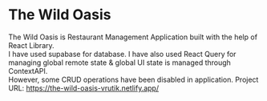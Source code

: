 # The Wild Oasis

The Wild Oasis is Restaurant Management Application built with the help of React Library.<br>
I have used supabase for database. I have also used React Query for managing global remote state & global UI state is managed through ContextAPI.<br>
However, some CRUD operations have been disabled in application.
Project URL: https://the-wild-oasis-vrutik.netlify.app/
